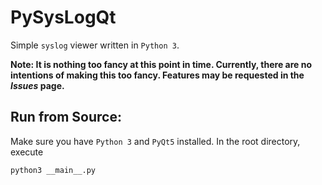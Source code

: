 # PySysLogQt
Simple `syslog` viewer written in `Python 3`.

**Note: It is nothing too fancy at this point in time. Currently, there are no intentions of making this too fancy. Features may be requested in the _Issues_ page.**

## Run from Source:
Make sure you have `Python 3` and `PyQt5` installed.
In the root directory, execute
```bash
python3 __main__.py
```

